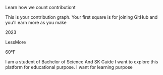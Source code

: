 

Learn how we count contributiont

This is your contribution graph. Your first square is for joining GitHub and you'll earn more as you make

2023

LessMore

60°F

I am a student of Bachelor of Science And SK Guide I want to explore this platform for educational purpose. I want for learning purpose
